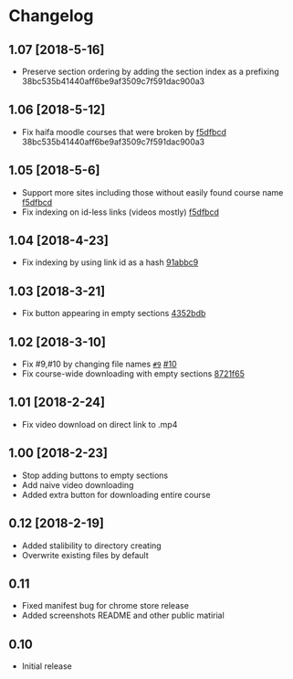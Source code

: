 # Changelog
## 1.07 [2018-5-16]
- Preserve section ordering by adding the section index as a prefixing 38bc535b41440aff6be9af3509c7f591dac900a3
## 1.06 [2018-5-12]
- Fix haifa moodle courses that were broken by [f5dfbcd](https://github.com/Tadaboody/Moodle-Mass-Downloader/commit/f5dfbcd4fb6eab714b819afb65fbea9636a40636)  38bc535b41440aff6be9af3509c7f591dac900a3
## 1.05 [2018-5-6]
- Support more sites including those without easily found course name [f5dfbcd](https://github.com/Tadaboody/Moodle-Mass-Downloader/commit/f5dfbcd4fb6eab714b819afb65fbea9636a40636)
- Fix indexing on id-less links (videos mostly) [f5dfbcd](https://github.com/Tadaboody/Moodle-Mass-Downloader/commit/f5dfbcd4fb6eab714b819afb65fbea9636a40636)
## 1.04 [2018-4-23]
- Fix indexing by using link id as a hash [91abbc9](https://github.com/Tadaboody/Moodle-Mass-Downloader/commit/91abbc97a2bd1b6241e6401994fcdc98988f3e08)
## 1.03 [2018-3-21]
- Fix button appearing in empty sections [4352bdb](https://github.com/Tadaboody/Moodle-Mass-Downloader/commit/4352bdbd85491065038219734571705dcb7eedca)
## 1.02 [2018-3-10]
- Fix #9,#10 by changing file names [`#9`](https://github.com/Tadaboody/Moodle-Mass-Downloader/issues/9) [#10](https://github.com/Tadaboody/Moodle-Mass-Downloader/issues/10)
- Fix course-wide downloading with empty sections [8721f65](https://github.com/Tadaboody/Moodle-Mass-Downloader/commit/8721f65b9b9a3a3fa606913fb84c70e987dfd4f9)
## 1.01 [2018-2-24]
- Fix video download on direct link to .mp4
## 1.00 [2018-2-23]
- Stop adding buttons to empty sections
- Add naive video downloading 
- Added extra button for downloading entire course
## 0.12  [2018-2-19]
- Added stalibility to directory creating
- Overwrite existing files by default
## 0.11 
- Fixed manifest bug for chrome store release
- Added screenshots README and other public matirial
## 0.10
- Initial release